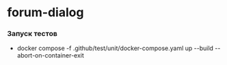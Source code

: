 # forum-dialog

### Запуск тестов
- docker compose -f .github/test/unit/docker-compose.yaml up --build --abort-on-container-exit